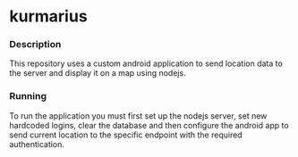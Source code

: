 # kurmarius

### Description 
This repository uses a custom android application to send location data to the server and display it on a map using nodejs.

### Running
To run the application you must first set up the nodejs server, set new hardcoded logins, clear the database and then configure the android app to send current location to the specific endpoint with the required authentication. 
